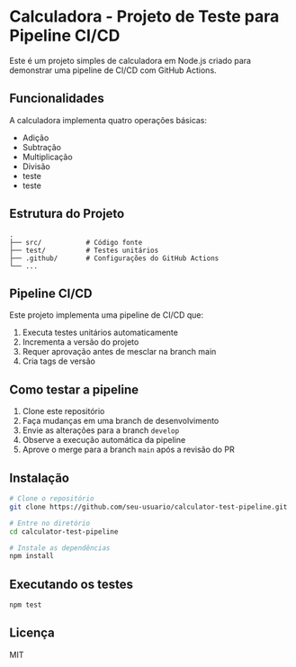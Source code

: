 # Calculadora - Projeto de Teste para Pipeline CI/CD

Este é um projeto simples de calculadora em Node.js criado para demonstrar uma pipeline de CI/CD com GitHub Actions.

## Funcionalidades

A calculadora implementa quatro operações básicas:
- Adição
- Subtração
- Multiplicação
- Divisão
- teste
- teste

## Estrutura do Projeto

```
.
├── src/           # Código fonte
├── test/          # Testes unitários
├── .github/       # Configurações do GitHub Actions
└── ...
```

## Pipeline CI/CD

Este projeto implementa uma pipeline de CI/CD que:
1. Executa testes unitários automaticamente
2. Incrementa a versão do projeto
3. Requer aprovação antes de mesclar na branch main
4. Cria tags de versão

## Como testar a pipeline

1. Clone este repositório
2. Faça mudanças em uma branch de desenvolvimento
3. Envie as alterações para a branch `develop`
4. Observe a execução automática da pipeline
5. Aprove o merge para a branch `main` após a revisão do PR

## Instalação

```bash
# Clone o repositório
git clone https://github.com/seu-usuario/calculator-test-pipeline.git

# Entre no diretório
cd calculator-test-pipeline

# Instale as dependências
npm install
```

## Executando os testes

```bash
npm test
```

## Licença

MIT